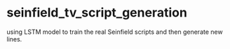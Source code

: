 # seinfield_tv_script_generation
using LSTM model to train the real Seinfield scripts and then generate new lines.
